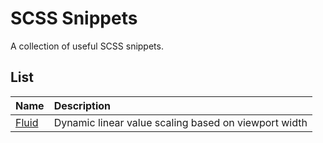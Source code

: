 # SCSS Snippets

A collection of useful SCSS snippets.

## List

| Name             | Description                                          |
| :--------------- | :--------------------------------------------------- |
| [Fluid](./fluid) | Dynamic linear value scaling based on viewport width |
